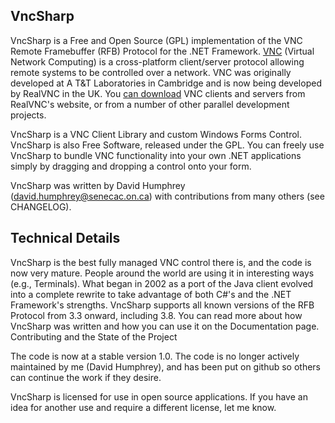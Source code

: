 VncSharp
--------

VncSharp is a Free and Open Source (GPL) implementation of the VNC Remote Framebuffer (RFB) Protocol for the .NET Framework. [VNC] (Virtual Network Computing) is a cross-platform client/server protocol allowing remote systems to be controlled over a network. VNC was originally developed at A
T&T Laboratories in Cambridge and is now being developed by RealVNC in the UK. You [can download] VNC clients and servers from RealVNC's website, or from a number of other parallel development projects.

VncSharp is a VNC Client Library and custom Windows Forms Control. VncSharp is also Free Software, released under the GPL. You can freely use VncSharp to bundle VNC functionality into your own .NET applications simply by dragging and dropping a control onto your form.

VncSharp was written by David Humphrey (david.humphrey@senecac.on.ca) with contributions from many others (see CHANGELOG).

Technical Details
-----------------

VncSharp is the best fully managed VNC control there is, and the code is now very mature. People around the world are using it in interesting ways (e.g., Terminals). What began in 2002 as a port of the Java client evolved into a complete rewrite to take advantage of both C#'s and the .NET Framework's strengths. VncSharp supports all known versions of the RFB Protocol from 3.3 onward, including 3.8. You can read more about how VncSharp was written and how you can use it on the Documentation page.
Contributing and the State of the Project

The code is now at a stable version 1.0.  The code is no longer actively maintained by me (David Humphrey), and has been put on github so others can continue the work if they desire.

VncSharp is licensed for use in open source applications. If you have an idea for another use and require a different license, let me know.

  [VNC]: http://www.realvnc.com/
  [can download]: http://www.realvnc.com/download.html
